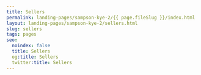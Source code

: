 ```yaml
---
title: Sellers
permalink: landing-pages/sampson-kye-2/{{ page.fileSlug }}/index.html
layout: landing-pages/sampson-kye-2/sellers.html
slug: sellers
tags: pages
seo:
  noindex: false
  title: Sellers
  og:title: Sellers
  twitter:title: Sellers
---
```



